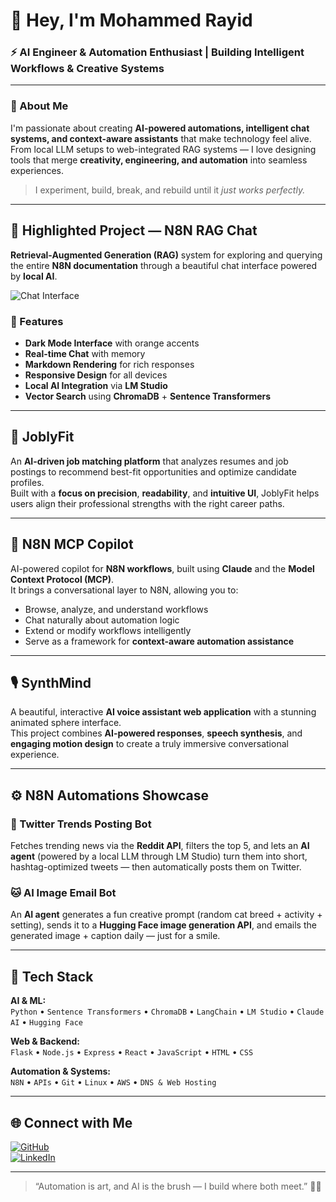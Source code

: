 # 👋 Hey, I'm Mohammed Rayid  
### ⚡ AI Engineer & Automation Enthusiast | Building Intelligent Workflows & Creative Systems

---

### 🧠 About Me  
I'm passionate about creating **AI-powered automations, intelligent chat systems, and context-aware assistants** that make technology feel alive.  
From local LLM setups to web-integrated RAG systems — I love designing tools that merge **creativity, engineering, and automation** into seamless experiences.

> I experiment, build, break, and rebuild until it *just works perfectly.*

---

## 🚀 Highlighted Project — N8N RAG Chat  

**Retrieval-Augmented Generation (RAG)** system for exploring and querying the entire **N8N documentation** through a beautiful chat interface powered by **local AI**.

![Chat Interface](assets/n8n-rag-chat.png)

### 🌟 Features
- **Dark Mode Interface** with orange accents  
- **Real-time Chat** with memory  
- **Markdown Rendering** for rich responses  
- **Responsive Design** for all devices  
- **Local AI Integration** via **LM Studio**  
- **Vector Search** using **ChromaDB** + **Sentence Transformers**

---

## 💼 JoblyFit  

An **AI-driven job matching platform** that analyzes resumes and job postings to recommend best-fit opportunities and optimize candidate profiles.  
Built with a **focus on precision**, **readability**, and **intuitive UI**, JoblyFit helps users align their professional strengths with the right career paths.

---

## 🧩 N8N MCP Copilot  

AI-powered copilot for **N8N workflows**, built using **Claude** and the **Model Context Protocol (MCP)**.  
It brings a conversational layer to N8N, allowing you to:  
- Browse, analyze, and understand workflows  
- Chat naturally about automation logic  
- Extend or modify workflows intelligently  
- Serve as a framework for **context-aware automation assistance**

---

## 🎙️ SynthMind  

A beautiful, interactive **AI voice assistant web application** with a stunning animated sphere interface.  
This project combines **AI-powered responses**, **speech synthesis**, and **engaging motion design** to create a truly immersive conversational experience.

---

## ⚙️ N8N Automations Showcase  

### 🧵 Twitter Trends Posting Bot  
Fetches trending news via the **Reddit API**, filters the top 5, and lets an **AI agent** (powered by a local LLM through LM Studio) turn them into short, hashtag-optimized tweets — then automatically posts them on Twitter.  

### 🐱 AI Image Email Bot  
An **AI agent** generates a fun creative prompt (random cat breed + activity + setting), sends it to a **Hugging Face image generation API**, and emails the generated image + caption daily — just for a smile.  

---

## 🧰 Tech Stack  

**AI & ML:**  
`Python` • `Sentence Transformers` • `ChromaDB` • `LangChain` • `LM Studio` • `Claude AI` • `Hugging Face`

**Web & Backend:**  
`Flask` • `Node.js` • `Express` • `React` • `JavaScript` • `HTML` • `CSS`

**Automation & Systems:**  
`N8N` • `APIs` • `Git` • `Linux` • `AWS` • `DNS & Web Hosting`

---

## 🌐 Connect with Me  
[![GitHub](https://img.shields.io/badge/GitHub-000?style=for-the-badge&logo=github&logoColor=white)](https://github.com/MohammedRayid/)  
[![LinkedIn](https://img.shields.io/badge/LinkedIn-0A66C2?style=for-the-badge&logo=linkedin&logoColor=white)](https://www.linkedin.com/in/mohammed-rayid-362906223/)  

---

> “Automation is art, and AI is the brush — I build where both meet.” 🎨🤖
